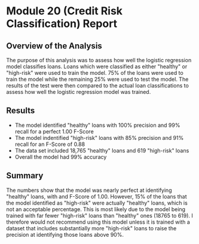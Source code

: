 # Module 20 (Credit Risk Classification) Report

## Overview of the Analysis

The purpose of this analysis was to assess how well the logistic regression model classifies loans. Loans
which were classified as either "healthy" or "high-risk" were used to train the model. 75% of the loans were
used to train the model while the remaining 25% were used to test the model. The results of the test were then
compared to the actual loan classifications to assess how well the logistic regression model was trained.

## Results

* The model identified "healthy" loans with 100% precision and 99% recall for a perfect 1.00 F-Score
* The model indentified "high-risk" loans with 85% precision and 91% recall for an F-Score of 0.88
* The data set included 18,765 "healthy" loans and 619 "high-risk" loans
* Overall the model had 99% accuracy

## Summary

The numbers show that the model was nearly perfect at identifying "healthy" loans, with and F-Score of 1.00. However,
15% of the loans that the model identified as "high-risk" were actually "healthy" loans, which is not an acceptable
percentage. This is most likely due to the model being trained with far fewer "high-risk" loans than "healthy" ones
(18765 to 619). I therefore would not recommend using this model unless it is trained with a dataset that includes
substantially more "high-risk" loans to raise the precision at identifying those loans above 90%.